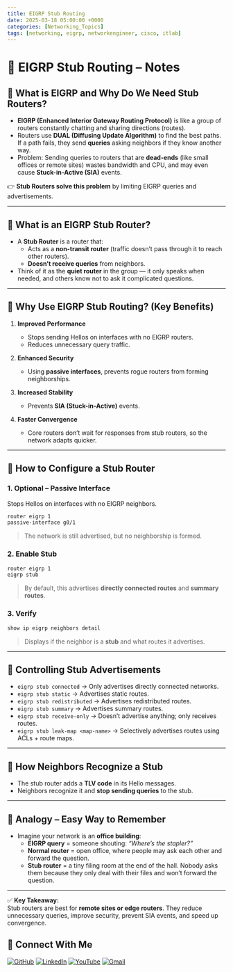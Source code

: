 ```yaml
---
title: EIGRP Stub Routing
date: 2025-03-18 05:00:00 +0000
categories: [Networking_Topics]
tags: [networking, eigrp, networkengineer, cisco, itlab]
---
```


# 📘 EIGRP Stub Routing – Notes

## 🔹 What is EIGRP and Why Do We Need Stub Routers?
- **EIGRP (Enhanced Interior Gateway Routing Protocol)** is like a group of routers constantly chatting and sharing directions (routes).  
- Routers use **DUAL (Diffusing Update Algorithm)** to find the best paths. If a path fails, they send **queries** asking neighbors if they know another way.  
- Problem: Sending queries to routers that are **dead-ends** (like small offices or remote sites) wastes bandwidth and CPU, and may even cause **Stuck-in-Active (SIA)** events.  

👉 **Stub Routers solve this problem** by limiting EIGRP queries and advertisements.  

---

## 🔹 What is an EIGRP Stub Router?
- A **Stub Router** is a router that:  
  - Acts as a **non-transit router** (traffic doesn’t pass through it to reach other routers).  
  - **Doesn’t receive queries** from neighbors.  
- Think of it as the **quiet router** in the group — it only speaks when needed, and others know not to ask it complicated questions.  

---

## 🔹 Why Use EIGRP Stub Routing? (Key Benefits)
1. **Improved Performance**
   - Stops sending Hellos on interfaces with no EIGRP routers.  
   - Reduces unnecessary query traffic.  

2. **Enhanced Security**
   - Using **passive interfaces**, prevents rogue routers from forming neighborships.  

3. **Increased Stability**
   - Prevents **SIA (Stuck-in-Active)** events.  

4. **Faster Convergence**
   - Core routers don’t wait for responses from stub routers, so the network adapts quicker.  

---

## 🔹 How to Configure a Stub Router

### 1. Optional – Passive Interface  
Stops Hellos on interfaces with no EIGRP neighbors.  

```bash
router eigrp 1
passive-interface g0/1
```


> The network is still advertised, but no neighborship is formed.  

### 2. Enable Stub  

```bash
router eigrp 1
eigrp stub
```

> By default, this advertises **directly connected routes** and **summary routes**.  

### 3. Verify  

```bash
show ip eigrp neighbors detail
```

> Displays if the neighbor is a **stub** and what routes it advertises.  

---

## 🔹 Controlling Stub Advertisements
- `eigrp stub connected` → Only advertises directly connected networks.  
- `eigrp stub static` → Advertises static routes.  
- `eigrp stub redistributed` → Advertises redistributed routes.  
- `eigrp stub summary` → Advertises summary routes.  
- `eigrp stub receive-only` → Doesn’t advertise anything; only receives routes.  
- `eigrp stub leak-map <map-name>` → Selectively advertises routes using ACLs + route maps.  

---

## 🔹 How Neighbors Recognize a Stub
- The stub router adds a **TLV code** in its Hello messages.  
- Neighbors recognize it and **stop sending queries** to the stub.  

---

## 🔹 Analogy – Easy Way to Remember
- Imagine your network is an **office building**:  
  - **EIGRP query** = someone shouting: *“Where’s the stapler?”*  
  - **Normal router** = open office, where people may ask each other and forward the question.  
  - **Stub router** = a tiny filing room at the end of the hall. Nobody asks them because they only deal with their files and won’t forward the question.  

---

✅ **Key Takeaway:**  
Stub routers are best for **remote sites or edge routers**. They reduce unnecessary queries, improve security, prevent SIA events, and speed up convergence.  



## 🙌 Connect With Me

[![GitHub](https://img.shields.io/badge/GitHub-Profile-black?style=for-the-badge&logo=github)](https://github.com/Ntwork-Beginner)
[![LinkedIn](https://img.shields.io/badge/LinkedIn-Connect-blue?style=for-the-badge&logo=linkedin)](https://www.linkedin.com/in/ntworkbeginner/)
[![YouTube](https://img.shields.io/badge/YouTube-Subscribe-red?style=for-the-badge&logo=youtube)](https://www.youtube.com/@Ntwork_Beginner)
[![Gmail](https://img.shields.io/badge/Gmail-Mail-red?style=for-the-badge&logo=gmail)](mailto:your.bittudhillon011@gmail.com)
